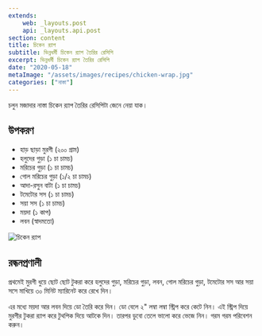 ```yaml
---
extends:
    web: _layouts.post
    api: _layouts.api.post
section: content
title: চিকেন র‍্যাপ
subtitle: ভিন্নধর্মী চিকেন র‍্যাপ তৈরির রেসিপি
excerpt: ভিন্নধর্মী চিকেন র‍্যাপ তৈরির রেসিপি
date: "2020-05-18"
metaImage: "/assets/images/recipes/chicken-wrap.jpg"
categories: ["নাস্তা"]
---
```


চলুন মজাদার নাস্তা চিকেন র‍্যাপ তৈরির রেসিপিটা জেনে নেয়া যাক।

## উপকরণ

- হাড় ছাড়া মুরগী (২০০ গ্রাম)
- হলুদের গুড়া (১ চা চামচ)
- মরিচের গুড়া (১ চা চামচ)
- গোল মরিচের গুড়া (১/২ চা চামচ)
- আদা-রসুন বাটা (১ চা চামচ)
- টমেটোর সস (১ চা চামচ)
- সয়া সস (১ চা চামচ)
- ময়দা (১ কাপ)
- লবন (স্বাদমতো)

![চিকেন র‍্যাপ](/assets/images/recipes/chicken-wrap.jpg)

## রন্ধনপ্রণালী

প্রথমেই মুরগী ধুয়ে ছোট ছোট টুকরা করে হলুদের গুড়া, মরিচের গুড়া, লবন, গোল মরিচের গুড়া, টমেটোর সস আর
সয়া সসে মাখিয়ে ৩০ মিনিট ম্যারিনেট করে রেখে দিন।

এর মধ্যে ময়দা আর লবন দিয়ে ডো তৈরি করে দিন। ডো বেলে ২" লম্বা লম্বা স্ট্রিপ করে কেটে নিন। এই স্ট্রিপ দিয়ে
মুরগীর টুকরা র‍্যাপ করে টুথপিক দিয়ে আটকে দিন। তারপর ডুবো তেলে ভালো করে ভেজে নিন। গরম গরম পরিবেশন
করুন।
